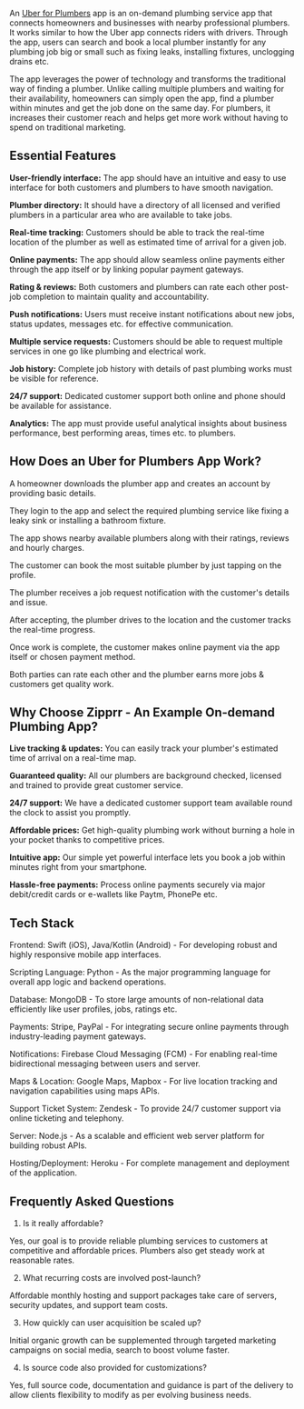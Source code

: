 An <a href="https://zipprr.com/uber-for-plumbers/">Uber for Plumbers</a> app is an on-demand plumbing service app that connects homeowners and businesses with nearby professional plumbers. It works similar to how the Uber app connects riders with drivers. Through the app, users can search and book a local plumber instantly for any plumbing job big or small such as fixing leaks, installing fixtures, unclogging drains etc.

The app leverages the power of technology and transforms the traditional way of finding a plumber. Unlike calling multiple plumbers and waiting for their availability, homeowners can simply open the app, find a plumber within minutes and get the job done on the same day. For plumbers, it increases their customer reach and helps get more work without having to spend on traditional marketing.

<h2><b>Essential Features</b></h2>

**User-friendly interface:** The app should have an intuitive and easy to use interface for both customers and plumbers to have smooth navigation.

**Plumber directory:** It should have a directory of all licensed and verified plumbers in a particular area who are available to take jobs.

**Real-time tracking:** Customers should be able to track the real-time location of the plumber as well as estimated time of arrival for a given job.

**Online payments:** The app should allow seamless online payments either through the app itself or by linking popular payment gateways.

**Rating & reviews:** Both customers and plumbers can rate each other post-job completion to maintain quality and accountability.

**Push notifications:** Users must receive instant notifications about new jobs, status updates, messages etc. for effective communication.

**Multiple service requests:** Customers should be able to request multiple services in one go like plumbing and electrical work.

**Job history:** Complete job history with details of past plumbing works must be visible for reference.

**24/7 support:** Dedicated customer support both online and phone should be available for assistance.

**Analytics:** The app must provide useful analytical insights about business performance, best performing areas, times etc. to plumbers.

<h2><b>How Does an Uber for Plumbers App Work?</b></h2>

A homeowner downloads the plumber app and creates an account by providing basic details.

They login to the app and select the required plumbing service like fixing a leaky sink or installing a bathroom fixture.

The app shows nearby available plumbers along with their ratings, reviews and hourly charges.

The customer can book the most suitable plumber by just tapping on the profile.

The plumber receives a job request notification with the customer's details and issue.

After accepting, the plumber drives to the location and the customer tracks the real-time progress.

Once work is complete, the customer makes online payment via the app itself or chosen payment method.

Both parties can rate each other and the plumber earns more jobs & customers get quality work.

<h2><b>Why Choose Zipprr - An Example On-demand Plumbing App?</b></h2>

**Live tracking & updates:** You can easily track your plumber's estimated time of arrival on a real-time map.

**Guaranteed quality:** All our plumbers are background checked, licensed and trained to provide great customer service.

**24/7 support:** We have a dedicated customer support team available round the clock to assist you promptly.

**Affordable prices:** Get high-quality plumbing work without burning a hole in your pocket thanks to competitive prices.

**Intuitive app:** Our simple yet powerful interface lets you book a job within minutes right from your smartphone.

**Hassle-free payments:** Process online payments securely via major debit/credit cards or e-wallets like Paytm, PhonePe etc.

<h2><b>Tech Stack</b></h2>

Frontend: Swift (iOS), Java/Kotlin (Android) - For developing robust and highly responsive mobile app interfaces.

Scripting Language: Python - As the major programming language for overall app logic and backend operations.

Database: MongoDB - To store large amounts of non-relational data efficiently like user profiles, jobs, ratings etc.

Payments: Stripe, PayPal - For integrating secure online payments through industry-leading payment gateways.

Notifications: Firebase Cloud Messaging (FCM) - For enabling real-time bidirectional messaging between users and server.

Maps & Location: Google Maps, Mapbox - For live location tracking and navigation capabilities using maps APIs.

Support Ticket System: Zendesk - To provide 24/7 customer support via online ticketing and telephony.

Server: Node.js - As a scalable and efficient web server platform for building robust APIs.

Hosting/Deployment: Heroku - For complete management and deployment of the application.

<h2><b>Frequently Asked Questions</b></h2>

1. Is it really affordable?

Yes, our goal is to provide reliable plumbing services to customers at competitive and affordable prices. Plumbers also get steady work at reasonable rates.

2. What recurring costs are involved post-launch?

Affordable monthly hosting and support packages take care of servers, security updates, and support team costs.

3. How quickly can user acquisition be scaled up?

Initial organic growth can be supplemented through targeted marketing campaigns on social media, search to boost volume faster.

4. Is source code also provided for customizations?

Yes, full source code, documentation and guidance is part of the delivery to allow clients flexibility to modify as per evolving business needs.
